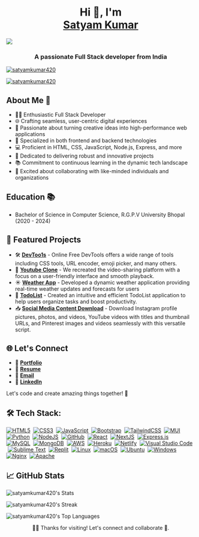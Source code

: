   
<h1 align="center">Hi 👋, I'm <div class="badge-base LI-profile-badge" data-locale="en_US" data-size="medium" data-theme="dark" data-type="VERTICAL" data-vanity="satyam-kumar-3b71aa205" data-version="v1"><a class="badge-base__link LI-simple-link" href="https://in.linkedin.com/in/satyam-kumar-3b71aa205?trk=profile-badge">Satyam Kumar</a></div></h1>
<img src="https://info.varonis.com/hubfs/Imported_Blog_Media/varonis-pentesting-hero@2x-1-1-1.png">
<h3 align="center">A passionate Full Stack developer from India</h3>

<p align="left"> <a href="https://github.com/satyamkumar420"> <img src="https://komarev.com/ghpvc/?username=satyamkumar420&label=Profile%20views&color=1180ff&style=flat" alt="satyamkumar420" /></a> </p>

<p align="left"> <a href="https://github.com/satyamkumar420"><img src="https://github-profile-trophy.vercel.app/?username=satyamkumar420&theme=radical" alt="satyamkumar420" /></a> </p>

## About Me 🚀
- 👨‍💻 Enthusiastic Full Stack Developer
- 🌐 Crafting seamless, user-centric digital experiences
- 🚀 Passionate about turning creative ideas into high-performance web applications
- 🎯 Specialized in both frontend and backend technologies
- 💻 Proficient in HTML, CSS, JavaScript, Node.js, Express, and more
- 🌟 Dedicated to delivering robust and innovative projects
- 📚 Commitment to continuous learning in the dynamic tech landscape
- 🤝 Excited about collaborating with like-minded individuals and organizations

## Education 📚
- Bachelor of Science in Computer Science, R.G.P.V University Bhopal (2020 - 2024)

<!-- Featured Projects -->
## 🚀 Featured Projects

- 🛠️ [**DevToo1s**](https://www.devtoo1s.dev) - Online Free DevTools offers a wide range of tools including CSS tools, URL encoder, emoji picker, and many others.
- 🎥 [**Youtube Clone**](https://github.com/satyamkumar420/YouTube2.0) - We recreated the video-sharing platform with a focus on a user-friendly interface and smooth playback.
- ☀️ [**Weather App**](https://github.com/satyamkumar420/React-Weather-App) - Developed a dynamic weather application providing real-time weather updates and forecasts for users
- 📝 [**TodoList**](https://github.com/satyamkumar420/TodoList) - Created an intuitive and efficient TodoList application to help users organize tasks and boost productivity.
- 📥 [**Social Media Content Download**](https://github.com/satyamkumar420/Social_Media_Content_Dwonload) - Download Instagram profile pictures, photos, and videos, YouTube videos with titles and thumbnail URLs, and Pinterest images and videos seamlessly with this versatile script.


<!-- Let's Connect -->
## 🌐 Let's Connect
- 💼 [**Portfolio**](https://satyam404.vercel.app)
- 📝 [**Resume**](https://drive.google.com/file/d/1SB8t2Len-cZDtxSiYEaaMwl_0cylmeuh/view?usp=sharing)
- 📧 [**Email**](mailto:satyamkumar2460@gmail.com)
- 🤝 [**LinkedIn**](https://www.linkedin.com/in/satyamkumar404)  

Let's code and create amazing things together! 🚀

## 🛠️ Tech Stack:
[![HTML5](https://img.shields.io/badge/html5-%23E0234E.svg?style=for-the-badge&logo=html5&logoColor=white)](https://github.com/satyamkumar420)
&nbsp;[![CSS3](https://img.shields.io/badge/css3-%231572B6.svg?style=for-the-badge&logo=css3&logoColor=white)](https://github.com/satyamkumar420)
&nbsp;[![JavaScript](https://img.shields.io/badge/javascript-%23323330.svg?style=for-the-badge&logo=javascript&logoColor=%23F7DF1E)](https://github.com/satyamkumar420)
&nbsp;[![Bootstrap](https://img.shields.io/badge/bootstrap-%23563D7C.svg?style=for-the-badge&logo=bootstrap&logoColor=white)](https://github.com/satyamkumar420)
&nbsp;[![TailwindCSS](https://img.shields.io/badge/tailwindcss-%2338B2AC.svg?style=for-the-badge&logo=tailwind-css&logoColor=white)](https://github.com/satyamkumar420)
&nbsp;[![MUI](https://img.shields.io/badge/MUI-%230081CB.svg?style=for-the-badge&logo=mui&logoColor=white)](https://github.com/satyamkumar420)
&nbsp;[![Python](https://img.shields.io/badge/python-3670A0?style=for-the-badge&logo=python&logoColor=ffdd54)](https://github.com/satyamkumar420)
&nbsp;[![NodeJS](https://img.shields.io/badge/node.js-6DA55F?style=for-the-badge&logo=node.js&logoColor=white)](https://github.com/satyamkumar420)
&nbsp;[![GitHub](https://img.shields.io/badge/github-%23121011.svg?style=for-the-badge&logo=github&logoColor=white)](https://github.com/satyamkumar420)
&nbsp;[![React](https://img.shields.io/badge/react-%2320232a.svg?style=for-the-badge&logo=react&logoColor=%2361DAFB)](https://github.com/satyamkumar420)
&nbsp;[![NextJS](https://img.shields.io/badge/next.js-000000?style=for-the-badge&logo=nextdotjs&logoColor=white)](https://github.com/satyamkumar420)
&nbsp;[![Express.js](https://img.shields.io/badge/express.js-%23404d59.svg?style=for-the-badge&logo=express&logoColor=%2361DAFB)](https://github.com/satyamkumar420)
&nbsp;[![MySQL](https://img.shields.io/badge/mysql-%2300f.svg?style=for-the-badge&logo=mysql&logoColor=white)](https://github.com/satyamkumar420)
&nbsp;[![MongoDB](https://img.shields.io/badge/MongoDB-%2320232a.svg?style=for-the-badge&logo=mongodb&logoColor=#00DC82)](https://github.com/satyamkumar420)
&nbsp;[![AWS](https://img.shields.io/badge/AWS-%23FF9900.svg?style=for-the-badge&logo=amazon-aws&logoColor=white)](https://github.com/satyamkumar420)
&nbsp;[![Heroku](https://img.shields.io/badge/heroku-%23430098.svg?style=for-the-badge&logo=heroku&logoColor=white)](https://github.com/satyamkumar420)
&nbsp;[![Netlify](https://img.shields.io/badge/netlify-%23000000.svg?style=for-the-badge&logo=netlify&logoColor=#00C7B7)](https://github.com/satyamkumar420)
&nbsp;[![Visual Studio Code](https://img.shields.io/badge/Visual%20Studio%20Code-0078d7.svg?style=for-the-badge&logo=visual-studio-code&logoColor=white)](https://github.com/satyamkumar420)
&nbsp;[![Sublime Text](https://img.shields.io/badge/sublime_text-%23575757.svg?style=for-the-badge&logo=sublime-text&logoColor=important)](https://github.com/satyamkumar420)
&nbsp;[![Replit](https://img.shields.io/badge/Replit-DD1200?style=for-the-badge&logo=Replit&logoColor=white)](https://github.com/satyamkumar420)
&nbsp;[![Linux](https://img.shields.io/badge/Linux-FCC624?style=for-the-badge&logo=linux&logoColor=black)](https://github.com/satyamkumar420)
&nbsp;[![macOS](https://img.shields.io/badge/mac%20os-000000?style=for-the-badge&logo=macos&logoColor=F0F0F0)](https://github.com/satyamkumar420)
&nbsp;[![Ubuntu](https://img.shields.io/badge/Ubuntu-E95420?style=for-the-badge&logo=ubuntu&logoColor=white)](https://github.com/satyamkumar420)
&nbsp;[![Windows](https://img.shields.io/badge/Windows-0078D6?style=for-the-badge&logo=windows&logoColor=white)](https://github.com/satyamkumar420)
&nbsp;[![Nginx](https://img.shields.io/badge/nginx-%23009639.svg?style=for-the-badge&logo=nginx&logoColor=white)](https://github.com/satyamkumar420)
&nbsp;[![Apache](https://img.shields.io/badge/apache-%23D42029.svg?style=for-the-badge&logo=apache&logoColor=white)](https://github.com/satyamkumar420)

## 📈 GitHub Stats
![satyamkumar420's Stats](https://github-readme-stats.vercel.app/api?username=satyamkumar420&theme=radical&show_icons=true&hide_border=true&count_private=true)

![satyamkumar420's Streak](https://github-readme-streak-stats.herokuapp.com/?user=satyamkumar420&theme=radical&hide_border=true)

![satyamkumar420's Top Languages](https://github-readme-stats.vercel.app/api/top-langs/?username=satyamkumar420&theme=radical&show_icons=true&hide_border=true&layout=compact)


<!-- Footer -->
<p align="center">
  👨‍💻 Thanks for visiting! Let's connect and collaborate 🌟.
</p>


              
